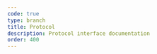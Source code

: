 ```yaml
---
code: true
type: branch
title: Protocol
description: Protocol interface documentation
order: 400
---
```

